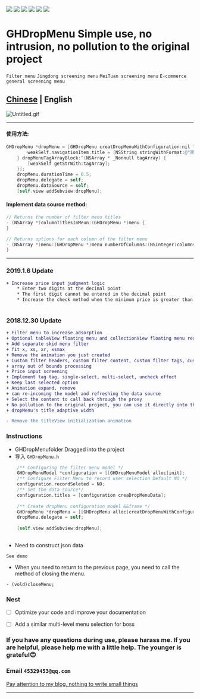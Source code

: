 ![](https://img.shields.io/badge/platform-iOS-red.svg) ![](https://img.shields.io/badge/language-Objective--C-orange.svg) 
![](https://img.shields.io/badge/license-MIT%20License-brightgreen.svg) 
![](https://img.shields.io/appveyor/ci/gruntjs/grunt.svg)
![](https://img.shields.io/vscode-marketplace/d/repo.svg)
![](https://img.shields.io/cocoapods/l/packageName.svg)

# GHDropMenu Simple use, no intrusion, no pollution to the original project

`Filter menu` `Jingdong screening menu` `MeiTuan screening menu` `E-commerce general screening menu`

[Chinese](https://github.com/shabake/GHDropMenuDemo) | English
---

![Untitled.gif](https://upload-images.jianshu.io/upload_images/1419035-55dd0f6eafb19fd7.gif?imageMogr2/auto-orient/strip)

---

#### 使用方法:

```Objective-C
GHDropMenu *dropMenu = [GHDropMenu creatDropMenuWithConfiguration:nil frame:CGRectMake(0, kGHSafeAreaTopHeight,kGHScreenWidth, 44) dropMenuTitleBlock:^(GHDropMenuModel * _Nonnull dropMenuModel) {
        weakSelf.navigationItem.title = [NSString stringWithFormat:@"筛选结果: %@",dropMenuModel.title];
    } dropMenuTagArrayBlock:^(NSArray * _Nonnull tagArray) {
        [weakSelf getStrWith:tagArray];
    }];
    dropMenu.durationTime = 0.5;
    dropMenu.delegate = self;
    dropMenu.dataSource = self;
    [self.view addSubview:dropMenu];
```
#### Implement data source method:
```Objective-C
// Returns the number of filter menu titles
- (NSArray *)columnTitlesInMeun:(GHDropMenu *)menu {
}

// Returns options for each column of the filter menu
- (NSArray *)menu:(GHDropMenu *)menu numberOfColumns:(NSInteger)columns {
}
```
--- 
### 2019.1.6 Update

```diff
+ Increase price input judgment logic
	* Enter two digits at the decimal point
	* The first digit cannot be entered in the decimal point
	* Increase the check method when the minimum price is greater than the maximum price pop-up prompt and clear user input
	


```
### 2018.12.30 Update

```diff
+ Filter menu to increase adsorption
+ Optional tableView floating menu and collectionView floating menu respectively
+ Add separate skid menu filter
+ fit x, xs, xr, xsmax
+ Remove the animation you just created
+ Custom filter headers, custom filter content, custom filter tags, custom filter header content
+ array out of bounds processing
+ Price input screening
+ Implement tag tag, single-select, multi-select, uncheck effect
+ Keep last selected option
+ Animation expand, remove
+ can re-incoming the model and refreshing the data source
+ Select the content to call back through the proxy
+ No pollution to the original project, you can use it directly into the project.
+ dropMenu's title adaptive width

- Remove the titleView initialization animation

```


### Instructions
* GHDropMenufolder Dragged into the project
* 导入 `GHDropMenu.h `

```Objective-C
    /** Configuring the filter menu model */
    GHDropMenuModel *configuration = [[GHDropMenuModel alloc]init];
    /** Configure Filter Menu to record user selection Default NO */
    configuration.recordSeleted = NO;
    /** Set the data source*/
    configuration.titles = [configuration creaDropMenuData];
    
    /** Create dropMenu configuration model &&frame */
    GHDropMenu *dropMenu = [[GHDropMenu alloc]creatDropMenuWithConfiguration:configuration frame:CGRectMake(0, 0, [UIScreen mainScreen].bounds.size.width, 44)];
    dropMenu.delegate = self;
    
    [self.view addSubview:dropMenu];
    
```

* Need to construct json data
```
See demo
```

* When you need to return to the previous page, you need to call the method of closing the menu.
```
- (vold)closeMenu;
```


### Nest
- [ ] Optimize your code and improve your documentation
- [ ] Add a similar multi-level menu selection for boss



### If you have any questions during use, please harass me. If you are helpful, please help me with a little help. The younger is grateful:blush:

### Email `45329453@qq.com `

[Pay attention to my blog, nothing to write small things](https://www.jianshu.com/u/884a67907187)

---
